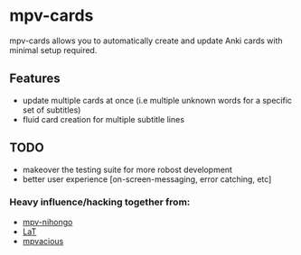 # mpv-cards

mpv-cards allows you to automatically create and update Anki cards with minimal setup required.

## Features

- update multiple cards at once (i.e multiple unknown words for a specific set of subtitles)
- fluid card creation for multiple subtitle lines

## TODO

- makeover the testing suite for more robost development
- better user experience [on-screen-messaging, error catching, etc]

### Heavy influence/hacking together from:

- [mpv-nihongo](https://github.com/pigoz/mpv-nihongo)
- [LaT](https://github.com/pigoz/lat)
- [mpvacious](https://github.com/Ajatt-Tools/mpvacious)
